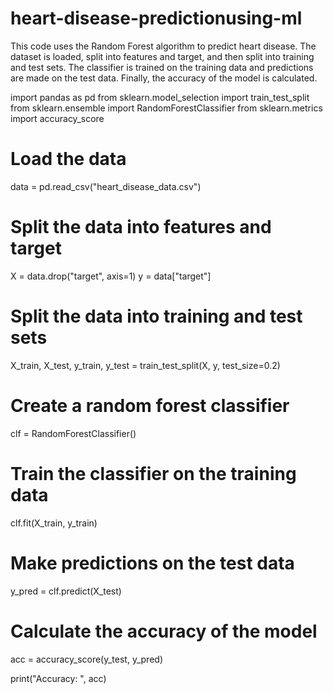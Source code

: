 # heart-disease-predictionusing-ml
This code uses the Random Forest algorithm to predict heart disease. The dataset is loaded, split into features and target, and then split into training and test sets. The classifier is trained on the training data and predictions are made on the test data. Finally, the accuracy of the model is calculated.


import pandas as pd
from sklearn.model_selection import train_test_split
from sklearn.ensemble import RandomForestClassifier
from sklearn.metrics import accuracy_score

# Load the data
data = pd.read_csv("heart_disease_data.csv")

# Split the data into features and target
X = data.drop("target", axis=1)
y = data["target"]

# Split the data into training and test sets
X_train, X_test, y_train, y_test = train_test_split(X, y, test_size=0.2)

# Create a random forest classifier
clf = RandomForestClassifier()

# Train the classifier on the training data
clf.fit(X_train, y_train)

# Make predictions on the test data
y_pred = clf.predict(X_test)

# Calculate the accuracy of the model
acc = accuracy_score(y_test, y_pred)

print("Accuracy: ", acc)
